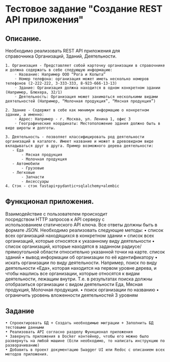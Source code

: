 # Тестовое задание "Создание REST API приложения"

## Описание.

Необходимо реализовать REST API приложения для справочника Организаций, Зданий, Деятельности.

    1. Организация - Представляет собой карточку организации в справочнике и должна содержать в себе следующую информацию:
        ◦ Название: Например ООО “Рога и Копыта”
        ◦ Номер телефона: организация может иметь несколько номеров телефонов (2-222-222, 3-333-333, 8-923-666-13-13)
        ◦ Здание: Организация должна находится в одном конкретном здании (Например, Блюхера, 32/1)
        ◦ Деятельность: Организация может заниматься несколькими видами деятельностей (Например, “Молочная продукция”, “Мясная продукция”)
    
    2. Здание - Содержит в себе как минимум информацию о конкретном здании, а именно:
        ◦ Адрес: Например - г. Москва, ул. Ленина 1, офис 3
        ◦ Географические координаты: Местоположение здания должно быть в виде широты и долготы.

    3. Деятельность - позволяет классифицировать род деятельности организаций в каталоге. Имеет название и может в древовидном виде вкладываться друг в друга. Пример возможного дерева деятельности:
       - Еда
           - Мясная продукция
           - Молочная продукция
       - Автомобили
           - Грузовые
       - Легковые
           - Запчасти
           - Аксессуары
    4. Стэк - стэк fastapi+pydantic+sqlalchemy+alembic

## Функционал приложения.
Взаимодействие с пользователем происходит посредством HTTP запросов к API серверу с использованием статического API ключа. Все ответы должны быть в формате JSON. Необходимо реализовать следующие методы:
    • список всех организаций находящихся в конкретном здании
    • список всех организаций, которые относятся к указанному виду деятельности
    • список организаций, которые находятся в заданном радиусе/прямоугольной области относительно указанной точки на карте. список зданий
    • вывод информации об организации по её идентификатору
    • искать организации по виду деятельности. Например, поиск по виду деятельности «Еда», которая находится на первом уровне дерева, и чтобы нашлись все организации, которые относятся к видам деятельности, лежащим внутри. Т.е. в результатах поиска должны отобразиться организации с видом деятельности Еда, Мясная продукция, Молочная продукция.
    • поиск организации по названию
    • ограничить уровень вложенности деятельностей 3 уровням

## Задание
    • Спроектировать БД + Создать необходимые миграции + Заполнить БД тестовыми данными
    • Реализовать API согласно разделу Функционал приложения
    • Завернуть приложения в Docker контейнер, чтобы его можно было развернуть на любой машине (Если необходимо, то написать инструкцию по разворачиванию)
    • Добавить в проект документацию Swagger UI или Redoc с описанием всех методов приложения.